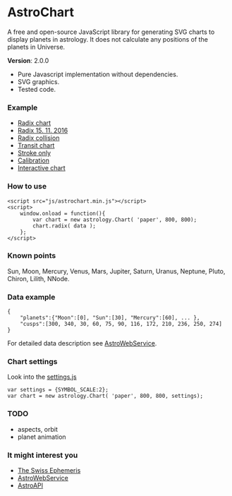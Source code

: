 # AstroChart
A free and open-source JavaScript library for generating SVG charts to display planets in astrology. It does not calculate any positions of the planets in Universe.

**Version**: 2.0.0

- Pure Javascript implementation without dependencies.
- SVG graphics.
- Tested code.

### Example
- [Radix chart](https://cdn.rawgit.com/Kibo/AstroChart/dev/project/examples/radix/radix.html)
- [Radix 15. 11. 2016](https://cdn.rawgit.com/Kibo/AstroChart/dev/project/examples/radix/radix_2016_11_15.html)
- [Radix collision](https://cdn.rawgit.com/Kibo/AstroChart/dev/project/examples/radix/radix_collision.html)
- [Transit chart](https://cdn.rawgit.com/Kibo/AstroChart/dev/project/examples/transit/transit.html)
- [Stroke only](https://cdn.rawgit.com/Kibo/AstroChart/dev/project/examples/transit/stroke_only.html)
- [Calibration](https://cdn.rawgit.com/Kibo/AstroChart/dev/project/examples/debug/calibration.html)
- [Interactive chart](#)

### How to use
```
<script src="js/astrochart.min.js"></script>
<script>
	window.onload = function(){	
		var chart = new astrology.Chart( 'paper', 800, 800);
		chart.radix( data );					
	};			
</script>
```
### Known points
Sun, Moon, Mercury, Venus, Mars, Jupiter, Saturn, Uranus, Neptune, Pluto, Chiron, Lilith, NNode.

### Data example
``` 
{
	"planets":{"Moon":[0], "Sun":[30], "Mercury":[60], ... },
	"cusps":[300, 340, 30, 60, 75, 90, 116, 172, 210, 236, 250, 274]	
}
```
For detailed data description see [AstroWebService](https://github.com/Kibo/AstroWebService).

### Chart settings
Look into the [settings.js](https://github.com/Kibo/AstroChart/blob/master/project/src/settings.js)
```
var settings = {SYMBOL_SCALE:2};
var chart = new astrology.Chart( 'paper', 800, 800, settings);
```

### TODO
- aspects, orbit
- planet animation

### It might interest you
- [The Swiss Ephemeris](http://www.astro.com/swisseph/swephinfo_e.htm)
- [AstroWebService](https://github.com/Kibo/AstroWebService)
- [AstroAPI](https://github.com/Kibo/AstroAPI)